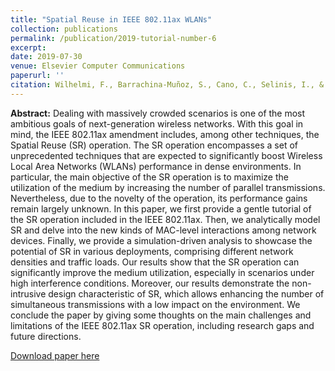 ```yaml
---
title: "Spatial Reuse in IEEE 802.11ax WLANs"
collection: publications
permalink: /publication/2019-tutorial-number-6
excerpt: 
date: 2019-07-30
venue: Elsevier Computer Communications
paperurl: ''
citation: Wilhelmi, F., Barrachina-Muñoz, S., Cano, C., Selinis, I., & Bellalta, B. (2021). Spatial reuse in IEEE 802.11 ax WLANs. Computer Communications.
---
```


**Abstract:** Dealing with massively crowded scenarios is one of the most ambitious goals of next-generation wireless networks. With this goal in mind, the IEEE 802.11ax amendment includes, among other techniques, the Spatial Reuse (SR) operation. The SR operation encompasses a set of unprecedented techniques that are expected to significantly boost Wireless Local Area Networks (WLANs) performance in dense environments. In particular, the main objective of the SR operation is to maximize the utilization of the medium by increasing the number of parallel transmissions. Nevertheless, due to the novelty of the operation, its performance gains remain largely unknown. In this paper, we first provide a gentle tutorial of the SR operation included in the IEEE 802.11ax. Then, we analytically model SR and delve into the new kinds of MAC-level interactions among network devices. Finally, we provide a simulation-driven analysis to showcase the potential of SR in various deployments, comprising different network densities and traffic loads. Our results show that the SR operation can significantly improve the medium utilization, especially in scenarios under high interference conditions. Moreover, our results demonstrate the non-intrusive design characteristic of SR, which allows enhancing the number of simultaneous transmissions with a low impact on the environment. We conclude the paper by giving some thoughts on the main challenges and limitations of the IEEE 802.11ax SR operation, including research gaps and future directions.

[Download paper here](https://arxiv.org/abs/1907.04141)